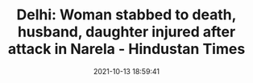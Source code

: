 ---
"title": "Delhi: Woman stabbed to death, husband, daughter injured after attack in Narela - Hindustan Times"
"date": "2021-10-13 18:59:41"
"feed_name": "GOOGLENEWSINDUSTRIAL"
"feed_website": "https://news.google.com/search?q=industrial%2Bincident&hl=en-US&gl=US&ceid=US:en"
"feed_rss": "https://news.google.com/rss/search?q=industrial%2Bincident&hl=en-US&gl=US&ceid=US:en"
"link": "https://www.hindustantimes.com/cities/delhi-news/delhiwoman-stabbed-to-death-husband-daughter-injured-after-attack-in-narela-101634151581551.html"
"source": "{'href': 'https://www.hindustantimes.com', 'title': 'Hindustan Times'}"
"file": "_posts/2021-1-1-67dd73d151497b448f8aae8df10c4553a3ae7238.md"
"accident": "1"
"drilling": "0"
"dead": "1"
"injured": "1"
"arrested": "0"
"place": "delhi"
"where": "unknown site"
"causes": "unknown"
"place_uri": "http://en.wikipedia.org/wiki/Delhi"
---